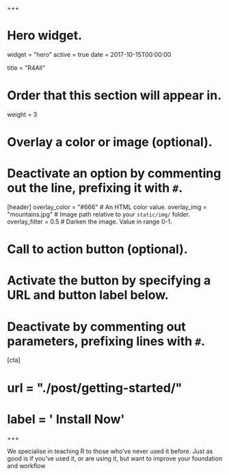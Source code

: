 +++
# Hero widget.
widget = "hero"
active = true
date = 2017-10-15T00:00:00

title = "R4All"

# Order that this section will appear in.
weight = 3

# Overlay a color or image (optional).
#   Deactivate an option by commenting out the line, prefixing it with `#`.
[header]
  overlay_color = "#666"  # An HTML color value.
  overlay_img = "mountains.jpg"  # Image path relative to your `static/img/` folder.
  overlay_filter = 0.5  # Darken the image. Value in range 0-1.

# Call to action button (optional).
#   Activate the button by specifying a URL and button label below.
#   Deactivate by commenting out parameters, prefixing lines with `#`.
[cta]
#  url = "./post/getting-started/"
#  label = '<i class="fas fa-download"></i> Install Now'
+++

We specialise in teaching R to those who’ve never used it before. Just as good is if you’ve used it, or are using it, but want to improve your foundation and workflow
<script async defer src="https://buttons.github.io/buttons.js"></script>

